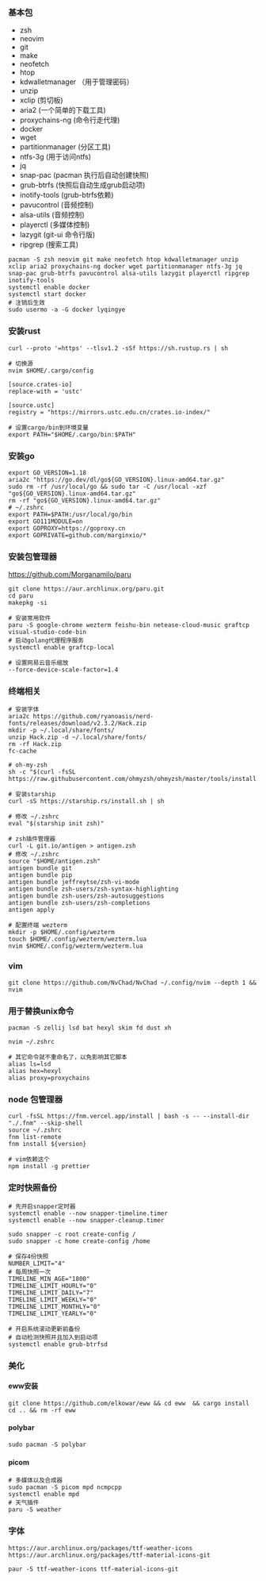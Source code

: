 

### 基本包
- zsh 
- neovim
- git
- make
- neofetch
- htop
- kdwalletmanager （用于管理密码）
- unzip  
- xclip (剪切板)
- aria2 (一个简单的下载工具)
- proxychains-ng (命令行走代理)
- docker
- wget
- partitionmanager (分区工具)
- ntfs-3g (用于访问ntfs)
- jq
- snap-pac (pacman 执行后自动创建快照)
- grub-btrfs (快照后自动生成grub启动项)
- inotify-tools (grub-btrfs依赖)
- pavucontrol (音频控制)
- alsa-utils (音频控制)
- playerctl (多媒体控制)
- lazygit (git-ui 命令行版)
- ripgrep (搜索工具)
```shell
pacman -S zsh neovim git make neofetch htop kdwalletmanager unzip xclip aria2 proxychains-ng docker wget partitionmanager ntfs-3g jq snap-pac grub-btrfs pavucontrol alsa-utils lazygit playerctl ripgrep inotify-tools
systemctl enable docker
systemctl start docker
# 注销后生效
sudo usermo -a -G docker lyqingye

```

### 安装rust
```shell
curl --proto '=https' --tlsv1.2 -sSf https://sh.rustup.rs | sh

# 切换源
nvim $HOME/.cargo/config

[source.crates-io]
replace-with = 'ustc'

[source.ustc]
registry = "https://mirrors.ustc.edu.cn/crates.io-index/"

# 设置cargo/bin到环境变量
export PATH="$HOME/.cargo/bin:$PATH"
```

### 安装go
```shell
export GO_VERSION=1.18
aria2c "https://go.dev/dl/go${GO_VERSION}.linux-amd64.tar.gz"
sudo rm -rf /usr/local/go && sudo tar -C /usr/local -xzf "go${GO_VERSION}.linux-amd64.tar.gz"
rm -rf "go${GO_VERSION}.linux-amd64.tar.gz"
# ~/.zshrc
export PATH=$PATH:/usr/local/go/bin
export GO111MODULE=on
export GOPROXY=https://goproxy.cn
export GOPRIVATE=github.com/marginxio/*
```

### 安装包管理器
https://github.com/Morganamilo/paru
```shell
git clone https://aur.archlinux.org/paru.git
cd paru
makepkg -si

# 安装常用软件
paru -S google-chrome wezterm feishu-bin netease-cloud-music graftcp visual-studio-code-bin
# 启动golang代理程序服务
systemctl enable graftcp-local

# 设置网易云音乐缩放
--force-device-scale-factor=1.4
```

### 终端相关

```shell
# 安装字体
aria2c https://github.com/ryanoasis/nerd-fonts/releases/download/v2.3.2/Hack.zip
mkdir -p ~/.local/share/fonts/
unzip Hack.zip -d ~/.local/share/fonts/
rm -rf Hack.zip
fc-cache

# oh-my-zsh
sh -c "$(curl -fsSL https://raw.githubusercontent.com/ohmyzsh/ohmyzsh/master/tools/install.sh)"

# 安装starship
curl -sS https://starship.rs/install.sh | sh

# 修改 ~/.zshrc
eval "$(starship init zsh)"

# zsh插件管理器
curl -L git.io/antigen > antigen.zsh
# 修改 ~/.zshrc
source "$HOME/antigen.zsh"
antigen bundle git
antigen bundle pip
antigen bundle jeffreytse/zsh-vi-mode
antigen bundle zsh-users/zsh-syntax-highlighting
antigen bundle zsh-users/zsh-autosuggestions
antigen bundle zsh-users/zsh-completions
antigen apply

# 配置终端 wezterm
mkdir -p $HOME/.config/wezterm
touch $HOME/.config/wezterm/wezterm.lua
nvim $HOME/.config/wezterm/wezterm.lua

```

### vim
```shell
git clone https://github.com/NvChad/NvChad ~/.config/nvim --depth 1 && nvim

```

### 用于替换unix命令
```shell
pacman -S zellij lsd bat hexyl skim fd dust xh

nvim ~/.zshrc

# 其它命令就不重命名了，以免影响其它脚本
alias ls=lsd
alias hex=hexyl
alias proxy=proxychains
```

### node 包管理器
```shell
curl -fsSL https://fnm.vercel.app/install | bash -s -- --install-dir "./.fnm" --skip-shell
source ~/.zshrc
fnm list-remote
fnm install ${version}

# vim依赖这个
npm install -g prettier
```

### 定时快照备份
```shell
# 先开启snapper定时器
systemctl enable --now snapper-timeline.timer
systemctl enable --now snapper-cleanup.timer

sudo snapper -c root create-config /
sudo snapper -c home create-config /home

# 保存4份快照
NUMBER_LIMIT="4"
# 每周快照一次
TIMELINE_MIN_AGE="1800"
TIMELINE_LIMIT_HOURLY="0"
TIMELINE_LIMIT_DAILY="7"
TIMELINE_LIMIT_WEEKLY="0"
TIMELINE_LIMIT_MONTHLY="0"
TIMELINE_LIMIT_YEARLY="0"

# 开启系统滚动更新前备份
# 自动检测快照并且加入到启动项
systemctl enable grub-btrfsd
```

### 美化 
#### eww安装
```shell
git clone https://github.com/elkowar/eww && cd eww  && cargo install cd .. && rm -rf eww
```

#### polybar
```shell
sudo pacman -S polybar
```

#### picom
```shell
# 多媒体以及合成器
sudo pacman -S picom mpd ncmpcpp
systemctl enable mpd
# 天气插件
paru -S weather
```

### 字体
```shell
https://aur.archlinux.org/packages/ttf-weather-icons
https://aur.archlinux.org/packages/ttf-material-icons-git

paur -S ttf-weather-icons ttf-material-icons-git
```